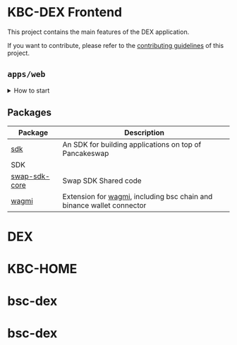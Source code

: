 # KBC-DEX Frontend

<p align="center">

This project contains the main features of the DEX application.

If you want to contribute, please refer to the [contributing guidelines](./CONTRIBUTING.md) of this project.

## `apps/web`

<details>
<summary>
How to start
</summary>

```sh
yarn
```

start the development server

```sh
yarn dev
```

build with production mode

```sh
yarn build

# start the application after build
yarn start
```

</details>

## Packages

| Package                                  | Description                                                                                                 |
| ---------------------------------------- | ----------------------------------------------------------------------------------------------------------- |
| [sdk](/packages/swap-sdk)                | An SDK for building applications on top of Pancakeswap                                                      |
| SDK                                      |
| [swap-sdk-core](/packages/swap-sdk-core) | Swap SDK Shared code                                                                                        |
| [wagmi](/packages/wagmi)                 | Extension for [wagmi](https://github.com/wagmi-dev/wagmi), including bsc chain and binance wallet connector |
# DEX
# KBC-HOME
# bsc-dex
# bsc-dex
